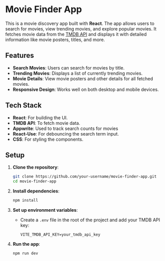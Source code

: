 # Movie Finder App

This is a movie discovery app built with **React**. The app allows users to search for movies, view trending movies, and explore popular movies. It fetches movie data from the [TMDB API](https://www.themoviedb.org/documentation/api) and displays it with detailed information like movie posters, titles, and more.

## Features

- **Search Movies**: Users can search for movies by title.
- **Trending Movies**: Displays a list of currently trending movies.
- **Movie Details**: View movie posters and other details for all fetched movies.
- **Responsive Design**: Works well on both desktop and mobile devices.

## Tech Stack

- **React**: For building the UI.
- **TMDB API**: To fetch movie data.
- **Appwrite**: Used to track search counts for movies
- **React-Use**: For debouncing the search term input.
- **CSS**: For styling the components.

## Setup

1. **Clone the repository**:
    ```bash
    git clone https://github.com/your-username/movie-finder-app.git
    cd movie-finder-app
    ```

2. **Install dependencies**:
    ```bash
    npm install
    ```

3. **Set up environment variables**:
    - Create a `.env` file in the root of the project and add your TMDB API key:
      ```env
      VITE_TMDB_API_KEY=your_tmdb_api_key
      ```

4. **Run the app**:
    ```bash
    npm run dev
    ```
